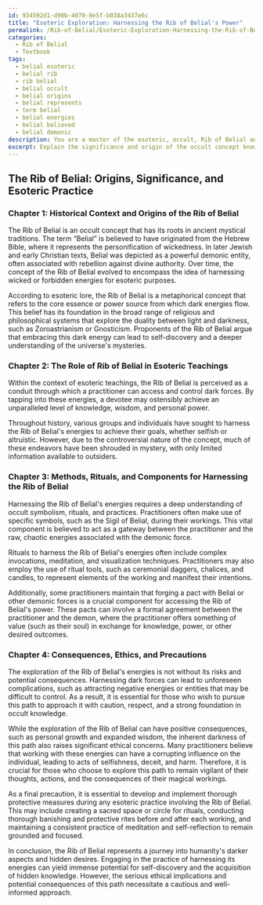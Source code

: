 ```yaml
---
id: 934592d1-d90b-4070-8e5f-b038a3437e6c
title: "Esoteric Exploration: Harnessing the Rib of Belial's Power"
permalink: /Rib-of-Belial/Esoteric-Exploration-Harnessing-the-Rib-of-Belials-Power/
categories:
  - Rib of Belial
  - Textbook
tags:
  - belial esoteric
  - belial rib
  - rib belial
  - belial occult
  - belial origins
  - belial represents
  - term belial
  - belial energies
  - belial believed
  - belial demonic
description: You are a master of the esoteric, occult, Rib of Belial and education, you have written many textbooks on the subject in ways that provide students with rich and deep understanding of the subject. You are being asked to write textbook-like sections on a topic and you do it with full context, explainability, and reliability in accuracy to the true facts of the topic at hand, in a textbook style that a student would easily be able to learn from, in a rich, engaging, and contextual way. Always include relevant context (such as formulas and history), related concepts, and in a way that someone can gain deep insights from.
excerpt: Explain the significance and origin of the occult concept known as Rib of Belial, focusing on its historical context and its role within esoteric teachings. Detail the methods and principles behind harnessing its energies, describing any rituals, symbols, and components associated with it. Also, elaborate on the potential consequences, both positive and negative, for its practitioners, providing guidance on ethical considerations and precautions one must take to ensure safe exploration of this forbidden knowledge.
---
```


## The Rib of Belial: Origins, Significance, and Esoteric Practice

### Chapter 1: Historical Context and Origins of the Rib of Belial

The Rib of Belial is an occult concept that has its roots in ancient mystical traditions. The term “Belial” is believed to have originated from the Hebrew Bible, where it represents the personification of wickedness. In later Jewish and early Christian texts, Belial was depicted as a powerful demonic entity, often associated with rebellion against divine authority. Over time, the concept of the Rib of Belial evolved to encompass the idea of harnessing wicked or forbidden energies for esoteric purposes.

According to esoteric lore, the Rib of Belial is a metaphorical concept that refers to the core essence or power source from which dark energies flow. This belief has its foundation in the broad range of religious and philosophical systems that explore the duality between light and darkness, such as Zoroastrianism or Gnosticism. Proponents of the Rib of Belial argue that embracing this dark energy can lead to self-discovery and a deeper understanding of the universe's mysteries.

### Chapter 2: The Role of Rib of Belial in Esoteric Teachings

Within the context of esoteric teachings, the Rib of Belial is perceived as a conduit through which a practitioner can access and control dark forces. By tapping into these energies, a devotee may ostensibly achieve an unparalleled level of knowledge, wisdom, and personal power.

Throughout history, various groups and individuals have sought to harness the Rib of Belial's energies to achieve their goals, whether selfish or altruistic. However, due to the controversial nature of the concept, much of these endeavors have been shrouded in mystery, with only limited information available to outsiders.

### Chapter 3: Methods, Rituals, and Components for Harnessing the Rib of Belial

Harnessing the Rib of Belial's energies requires a deep understanding of occult symbolism, rituals, and practices. Practitioners often make use of specific symbols, such as the Sigil of Belial, during their workings. This vital component is believed to act as a gateway between the practitioner and the raw, chaotic energies associated with the demonic force.

Rituals to harness the Rib of Belial's energies often include complex invocations, meditation, and visualization techniques. Practitioners may also employ the use of ritual tools, such as ceremonial daggers, chalices, and candles, to represent elements of the working and manifest their intentions.

Additionally, some practitioners maintain that forging a pact with Belial or other demonic forces is a crucial component for accessing the Rib of Belial's power. These pacts can involve a formal agreement between the practitioner and the demon, where the practitioner offers something of value (such as their soul) in exchange for knowledge, power, or other desired outcomes.

### Chapter 4: Consequences, Ethics, and Precautions

The exploration of the Rib of Belial's energies is not without its risks and potential consequences. Harnessing dark forces can lead to unforeseen complications, such as attracting negative energies or entities that may be difficult to control. As a result, it is essential for those who wish to pursue this path to approach it with caution, respect, and a strong foundation in occult knowledge.

While the exploration of the Rib of Belial can have positive consequences, such as personal growth and expanded wisdom, the inherent darkness of this path also raises significant ethical concerns. Many practitioners believe that working with these energies can have a corrupting influence on the individual, leading to acts of selfishness, deceit, and harm. Therefore, it is crucial for those who choose to explore this path to remain vigilant of their thoughts, actions, and the consequences of their magical workings.

As a final precaution, it is essential to develop and implement thorough protective measures during any esoteric practice involving the Rib of Belial. This may include creating a sacred space or circle for rituals, conducting thorough banishing and protective rites before and after each working, and maintaining a consistent practice of meditation and self-reflection to remain grounded and focused.

In conclusion, the Rib of Belial represents a journey into humanity's darker aspects and hidden desires. Engaging in the practice of harnessing its energies can yield immense potential for self-discovery and the acquisition of hidden knowledge. However, the serious ethical implications and potential consequences of this path necessitate a cautious and well-informed approach.
